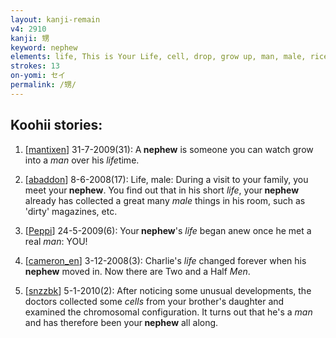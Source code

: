```yaml
---
layout: kanji-remain
v4: 2910
kanji: 甥
keyword: nephew
elements: life, This is Your Life, cell, drop, grow up, man, male, rice field, brains, power, muscle, arnold
strokes: 13
on-yomi: セイ
permalink: /甥/
---
```


## Koohii stories: 

1) [<a href="http://kanji.koohii.com/profile/mantixen">mantixen</a>] 31-7-2009(31): A<strong> nephew</strong> is someone you can watch grow into a <em>man</em> over his <em>life</em>time.

2) [<a href="http://kanji.koohii.com/profile/abaddon">abaddon</a>] 8-6-2008(17): Life, male: During a visit to your family, you meet your<strong> nephew</strong>. You find out that in his short <em>life</em>, your<strong> nephew</strong> already has collected a great many <em>male</em> things in his room, such as &#039;dirty&#039; magazines, etc.

3) [<a href="http://kanji.koohii.com/profile/Peppi">Peppi</a>] 24-5-2009(6): Your<strong> nephew</strong>&#039;s <em>life</em> began anew once he met a real <em>man</em>: YOU!

4) [<a href="http://kanji.koohii.com/profile/cameron_en">cameron_en</a>] 3-12-2008(3): Charlie&#039;s <em>life</em> changed forever when his<strong> nephew</strong> moved in. Now there are Two and a Half <em>Men</em>.

5) [<a href="http://kanji.koohii.com/profile/snzzbk">snzzbk</a>] 5-1-2010(2): After noticing some unusual developments, the doctors collected some <em>cells</em> from your brother&#039;s daughter and examined the chromosomal configuration. It turns out that he&#039;s a <em>man</em> and has therefore been your<strong> nephew</strong> all along.

